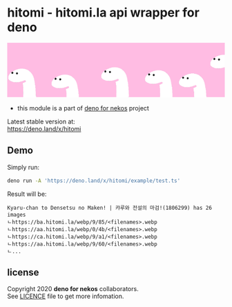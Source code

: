 # hitomi - hitomi.la api wrapper for deno
![banner](docs/banner.png)
* this module is a part of [deno for nekos](https://github.com/deno-nekos) project

Latest stable version at:\
https://deno.land/x/hitomi

## Demo
Simply run:
```sh
deno run -A 'https://deno.land/x/hitomi/example/test.ts'
```

Result will be:
```
Kyaru-chan to Densetsu no Maken! | 캬루와 전설의 마검!(1806299) has 26 images
ㄴhttps://ba.hitomi.la/webp/9/85/<filenames>.webp
ㄴhttps://aa.hitomi.la/webp/0/4b/<filenames>.webp
ㄴhttps://ca.hitomi.la/webp/9/a1/<filenames>.webp
ㄴhttps://aa.hitomi.la/webp/9/60/<filenames>.webp
ㄴ...
```

## license
Copyright 2020 **deno for nekos** collaborators.\
See [LICENCE](LICENSE) file to get more infomation.
